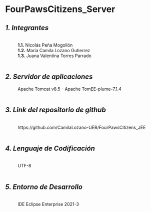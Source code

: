 # FourPawsCitizens_Server

<html>
<dl>
	<dt><h2><em> 1. Integrantes </em></h2></dt>
	<br>
	<dd><b>1.1.</b> Nicolás Peña Mogollón</dd>
	<dd><b>1.2.</b> María Camila Lozano Gutierrez</dd>
	<dd><b>1.3.</b> Juana Valentina Torres Parrado</dd>
	<br>
	<dt><h2><em>2. Servidor de aplicaciones</em></h2></dt>
	<dd>Apache Tomcat v8.5 - Apache TomEE-plume-7.1.4</dd>
	<br>
	<dt><h2><em> 3. Link del repositorio de github </em></h2></dt>
	<br>
	<dd>https://github.com/CamilaLozano-UEB/FourPawsCitizens_JEE</dd>
	<br>
	<dt><h2><em> 4. Lenguaje de Codificación </em></h2></dt>
	<br>
	<dd> UTF-8 </dd>
	<br>
	<dt><h2><em> 5. Entorno de Desarrollo </em></h2></dt>
	<br>
	<dd> IDE Eclipse Enterprise 2021-3 </dd>
		<br>
	</dl>
</html>